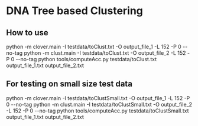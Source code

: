 # DNA Tree based Clustering
 
## How to use
python -m clover.main -I testdata/toClust.txt -O output_file_1 -L 152 -P 0 --no-tag
python -m clust.main -I testdata/toClust.txt -O output_file_2 -L 152 -P 0 --no-tag
python tools/computeAcc.py testdata/toClust.txt output_file_1.txt output_file_2.txt

## For testing on small size test data
python -m clover.main -I testdata/toClustSmall.txt -O output_file_1 -L 152 -P 0 --no-tag
python -m clust.main -I testdata/toClustSmall.txt -O output_file_2 -L 152 -P 0 --no-tag
python tools/computeAcc.py testdata/toClustSmall.txt output_file_1.txt output_file_2.txt